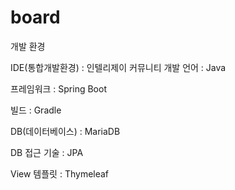 # board

개발 환경

IDE(통합개발환경) : 인텔리제이 커뮤니티
개발 언어 : Java

프레임워크 : Spring Boot

빌드 : Gradle

DB(데이터베이스) : MariaDB

DB 접근 기술 : JPA

View 템플릿 : Thymeleaf

